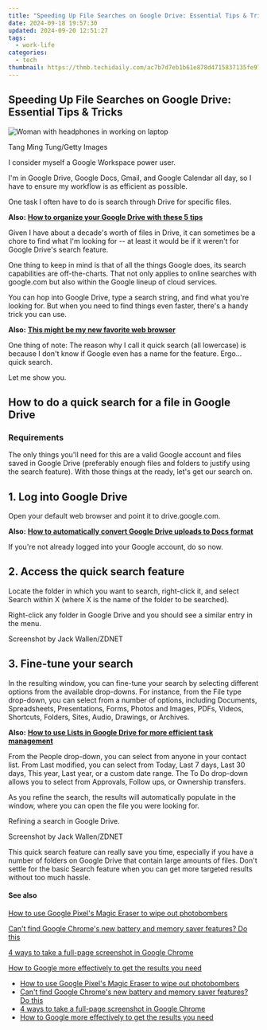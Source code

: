 ```yaml
---
title: "Speeding Up File Searches on Google Drive: Essential Tips & Tricks"
date: 2024-09-18 19:57:30
updated: 2024-09-20 12:51:27
tags:
  - work-life
categories:
  - tech
thumbnail: https://thmb.techidaily.com/ac7b7d7eb1b61e878d4715837135fe97081096b41d9601e6ca5eb36f744ec4b7.jpg
---
```


## Speeding Up File Searches on Google Drive: Essential Tips & Tricks

![Woman with headphones in working on laptop](https://www.zdnet.com/a/img/resize/40c4e17fee41e1d4cccae9386d201340db5ccc6d/2023/02/17/7ec6db72-4522-43ff-a526-dccf59ce66e8/gettyimages-1225503525.jpg?auto=webp&width=1280)

Tang Ming Tung/Getty Images

I consider myself a Google Workspace power user. 

I'm in Google Drive, Google Docs, Gmail, and Google Calendar all day, so I have to ensure my workflow is as efficient as possible. 

One task I often have to do is search through Drive for specific files. 

**Also:** [**How to organize your Google Drive with these 5 tips**](https://www.zdnet.com/home-and-office/work-life/how-to-organize-your-google-drive-with-these-5-tips/)

Given I have about a decade's worth of files in Drive, it can sometimes be a chore to find what I'm looking for -- at least it would be if it weren't for Google Drive's search feature.

One thing to keep in mind is that of all the things Google does, its search capabilities are off-the-charts. That not only applies to online searches with google.com but also within the Google lineup of cloud services. 

You can hop into Google Drive, type a search string, and find what you're looking for. But when you need to find things even faster, there's a handy trick you can use. 

**Also:** [**This might be my new favorite web browser**](https://www.zdnet.com/home-and-office/work-life/this-might-be-my-new-favorite-web-browser/)

One thing of note: The reason why I call it quick search (all lowercase) is because I don't know if Google even has a name for the feature. Ergo… quick search.

Let me show you.

## How to do a quick search for a file in Google Drive 

### Requirements

The only things you'll need for this are a valid Google account and files saved in Google Drive (preferably enough files and folders to justify using the search feature). With those things at the ready, let's get our search on.

## 1\. Log into Google Drive

Open your default web browser and point it to drive.google.com. 

**Also:** [**How to automatically convert Google Drive uploads to Docs format**](https://www.zdnet.com/home-and-office/work-life/how-to-automatically-convert-google-drive-uploads-to-docs-format/)

If you're not already logged into your Google account, do so now.

## 2\. Access the quick search feature

Locate the folder in which you want to search, right-click it, and select Search within X (where X is the name of the folder to be searched).

Right-click any folder in Google Drive and you should see a similar entry in the menu.

Screenshot by Jack Wallen/ZDNET

## 3\. Fine-tune your search

In the resulting window, you can fine-tune your search by selecting different options from the available drop-downs. For instance, from the File type drop-down, you can select from a number of options, including Documents, Spreadsheets, Presentations, Forms, Photos and Images, PDFs, Videos, Shortcuts, Folders, Sites, Audio, Drawings, or Archives. 

**Also:** [**How to use Lists in Google Drive for more efficient task management**](https://www.zdnet.com/home-and-office/work-life/how-to-use-lists-for-more-efficient-task-management-in-google-drive/)

From the People drop-down, you can select from anyone in your contact list. From Last modified, you can select from Today, Last 7 days, Last 30 days, This year, Last year, or a custom date range. The To Do drop-down allows you to select from Approvals, Follow ups, or Ownership transfers.

As you refine the search, the results will automatically populate in the window, where you can open the file you were looking for.

Refining a search in Google Drive.

Screenshot by Jack Wallen/ZDNET

This quick search feature can really save you time, especially if you have a number of folders on Google Drive that contain large amounts of files. Don't settle for the basic Search feature when you can get more targeted results without too much hassle.

#### See also

[How to use Google Pixel's Magic Eraser to wipe out photobombers](https://www.zdnet.com/article/how-to-use-magic-eraser-on-the-google-pixel/ "How to use Google Pixel's Magic Eraser to wipe out photobombers")

[Can't find Google Chrome's new battery and memory saver features? Do this](https://www.zdnet.com/article/cant-find-google-chromes-new-battery-and-memory-saver-features-do-this/ "Can't find Google Chrome's new battery and memory saver features? Do this")

[4 ways to take a full-page screenshot in Google Chrome](https://www.zdnet.com/article/how-to-take-a-full-page-screenshot-in-google-chrome/ "4 ways to take a full-page screenshot in Google Chrome")

[How to Google more effectively to get the results you need](https://www.zdnet.com/article/how-to-use-google-search-more-effectively-to-get-the-results-you-need/ "How to Google more effectively to get the results you need")

* [How to use Google Pixel's Magic Eraser to wipe out photobombers](https://www.zdnet.com/article/how-to-use-magic-eraser-on-the-google-pixel/ "How to use Google Pixel's Magic Eraser to wipe out photobombers")
* [Can't find Google Chrome's new battery and memory saver features? Do this](https://www.zdnet.com/article/cant-find-google-chromes-new-battery-and-memory-saver-features-do-this/ "Can't find Google Chrome's new battery and memory saver features? Do this")
* [4 ways to take a full-page screenshot in Google Chrome](https://www.zdnet.com/article/how-to-take-a-full-page-screenshot-in-google-chrome/ "4 ways to take a full-page screenshot in Google Chrome")
* [How to Google more effectively to get the results you need](https://www.zdnet.com/article/how-to-use-google-search-more-effectively-to-get-the-results-you-need/ "How to Google more effectively to get the results you need")

<ins class="adsbygoogle"
     style="display:block"
     data-ad-format="autorelaxed"
     data-ad-client="ca-pub-7571918770474297"
     data-ad-slot="1223367746"></ins>



<ins class="adsbygoogle"
     style="display:block"
     data-ad-client="ca-pub-7571918770474297"
     data-ad-slot="8358498916"
     data-ad-format="auto"
     data-full-width-responsive="true"></ins>
